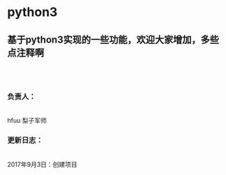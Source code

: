 # python3
<h2>基于python3实现的一些功能，欢迎大家增加，多些点注释啊</h2>
<br/><br>
<h3>负责人：</h3>
</br>
hfuu 梨子军师

<h3>更新日志：</h3>
</br>
2017年9月3日：创建项目
